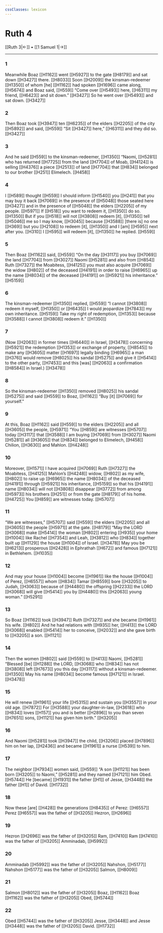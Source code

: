 ```yaml
---
cssClasses: lexicon
---
```


# Ruth 4

[[Ruth 3|←]] • [[1 Samuel 1|→]]

---

### 1
Meanwhile Boaz [[H1162]] went [[H5927]] to the gate [[H8179]] and sat down [[H3427]] there. [[H8033]] Soon [[H2009]] the kinsman-redeemer [[H1350]] of whom [he] [[H1162]] had spoken [[H1696]] came along, [[H5674]] and Boaz said, [[H559]] “Come over [[H5493]] here, [[H6311]] my friend, [[H6423]] and sit down.” [[H3427]] So he went over [[H5493]] and sat down. [[H3427]]

### 2
Then Boaz took [[H3947]] ten [[H6235]] of the elders [[H2205]] of the city [[H5892]] and said, [[H559]] “Sit [[H3427]] here,” [[H6311]] and they did so. [[H3427]]

### 3
And he said [[H559]] to the kinsman-redeemer, [[H1350]] “Naomi, [[H5281]] who has returned [[H7725]] from the land [[H7704]] of Moab, [[H4124]] is selling [[H4376]] a piece [[H2513]] of land [[H7704]] that [[H834]] belonged to our brother [[H251]] Elimelech. [[H458]]

### 4
I [[H589]] thought [[H559]] I should inform [[H1540]] you [[H241]] that you may buy it back [[H7069]] in the presence of [[H5048]] those seated here [[H3427]] and in the presence of [[H5048]] the elders [[H2205]] of my people. [[H5971]] If [[H518]] you want to redeem it, [[H1350]] do so. [[H1350]] But if you [[H518]] will not [[H3808]] redeem [it], [[H1350]] tell [[H5046]] me  so I may know, [[H3045]] because [[H3588]] [there is] no one [[H369]] but you [[H2108]] to redeem [it], [[H1350]] and I [am] [[H595]] next after you. [[H310]] I [[H595]] will redeem [it], [[H1350]] he replied. [[H559]]

### 5
Then Boaz [[H1162]] said, [[H559]] “On the day [[H3117]] you buy [[H7069]] the land [[H7704]] from [[H3027]] Naomi [[H5281]] and also from [[H854]] Ruth [[H7327]] the Moabitess, [[H4125]] you must also acquire [[H7069]] the widow [[H802]] of the deceased [[H4191]] in order to raise [[H6965]] up the name [[H8034]] of the deceased [[H4191]] on [[H5921]] his inheritance.” [[H5159]]

### 6
The kinsman-redeemer [[H1350]] replied, [[H559]] “I cannot [[H3808]] redeem it myself, [[H1350]] or [[H6435]] I would jeopardize [[H7843]] my own inheritance. [[H5159]] Take my right of redemption, [[H1353]] because [[H3588]] I cannot [[H3808]] redeem it.” [[H1350]]

### 7
(Now [[H2063]] in former times [[H6440]] in Israel, [[H3478]] concerning [[H5921]] the redemption [[H1353]] or exchange of property, [[H8545]] to make any [[H3605]] matter [[H1697]] legally binding [[H6965]] a man [[H376]] would remove [[H8025]] his sandal [[H5275]] and give it [[H5414]] to the other party, [[H7453]] and this [was] [[H2063]] a confirmation [[H8584]] in Israel.) [[H3478]]

### 8
So the kinsman-redeemer [[H1350]] removed [[H8025]] his sandal [[H5275]] and said [[H559]] to Boaz, [[H1162]] “Buy [it] [[H7069]] for yourself.” 

### 9
At this, Boaz [[H1162]] said [[H559]] to the elders [[H2205]] and all [[H3605]] the people, [[H5971]] “You [[H859]] are witnesses [[H5707]] today [[H3117]] that [[H3588]] I am buying [[H7069]] from [[H3027]] Naomi [[H5281]] all [[H3605]] that [[H834]] belonged to Elimelech, [[H458]] Chilion, [[H3630]] and Mahlon. [[H4248]]

### 10
Moreover, [[H1571]] I have acquired [[H7069]] Ruth [[H7327]] the Moabitess, [[H4125]] Mahlon’s [[H4248]] widow, [[H802]] as my wife, [[H802]] to raise up [[H6965]] the name [[H8034]] of the deceased [[H4191]] through [[H5921]] his inheritance, [[H5159]] so that his [[H4191]] name [[H8034]] will not [[H3808]] disappear [[H3772]] from among [[H5973]] his brothers [[H251]] or from the gate [[H8179]] of his home. [[H4725]] You [[H859]] are witnesses today. [[H5707]]

### 11
“We are witnesses,” [[H5707]] said [[H559]] the elders [[H2205]] and all [[H3605]] the people [[H5971]] at the gate. [[H8179]] “May the LORD [[H3068]] make [[H5414]] the woman [[H802]] entering [[H935]] your home [[H1004]] like Rachel [[H7354]] and Leah, [[H3812]] who [[H834]] together built up [[H1129]] the house [[H1004]] of Israel. [[H3478]] May you be [[H6213]] prosperous [[H2428]] in Ephrathah [[H672]] and famous [[H7121]] in  Bethlehem. [[H1035]]

### 12
And may your house [[H1004]] become [[H1961]] like the house [[H1004]] of Perez, [[H6557]] whom [[H834]] Tamar [[H8559]] bore [[H3205]] to Judah, [[H3063]] because of [[H4480]] the offspring [[H2233]] the LORD [[H3068]] will give [[H5414]] you  by [[H4480]] this [[H2063]] young woman.” [[H5291]]

### 13
So Boaz [[H1162]] took [[H3947]] Ruth [[H7327]] and she became [[H1961]] his wife. [[H802]] And he had relations with [[H935]] her, [[H413]] the LORD [[H3068]] enabled [[H5414]] her  to conceive, [[H2032]] and she gave birth to [[H3205]] a son. [[H1121]]

### 14
Then the women [[H802]] said [[H559]] to [[H413]] Naomi, [[H5281]] “Blessed [be] [[H1288]] the LORD, [[H3068]] who [[H834]] has not [[H3808]] left [[H7673]] you  this day [[H3117]] without a kinsman-redeemer. [[H1350]] May his name [[H8034]] become famous [[H7121]] in Israel. [[H3478]]

### 15
He will renew [[H1961]] your life [[H5315]] and sustain you [[H3557]] in your old age. [[H7872]] For [[H3588]] your daughter-in-law, [[H3618]] who [[H834]] loves [[H157]] you and is better [[H2896]] to you than  seven [[H7651]] sons, [[H1121]] has given him birth.” [[H3205]]

### 16
And Naomi [[H5281]] took [[H3947]] the child, [[H3206]] placed [[H7896]] him on her lap, [[H2436]] and became [[H1961]] a nurse [[H539]] to him. 

### 17
The neighbor [[H7934]] women said, [[H559]] “A son [[H1121]] has been born [[H3205]] to Naomi,” [[H5281]] and they named [[H7121]] him  Obed. [[H5744]] He [became] [[H1931]] the father [[H1]] of Jesse, [[H3448]] the father [[H1]] of David. [[H1732]]

### 18
Now these [are] [[H428]] the generations [[H8435]] of Perez: [[H6557]] Perez [[H6557]] was the father of [[H3205]] Hezron, [[H2696]]

### 19
Hezron [[H2696]] was the father of [[H3205]] Ram, [[H7410]] Ram [[H7410]] was the father of [[H3205]] Amminadab, [[H5992]]

### 20
Amminadab [[H5992]] was the father of [[H3205]] Nahshon, [[H5177]] Nahshon [[H5177]] was the father of [[H3205]] Salmon, [[H8009]]

### 21
Salmon [[H8012]] was the father of [[H3205]] Boaz, [[H1162]] Boaz [[H1162]] was the father of [[H3205]] Obed, [[H5744]]

### 22
Obed [[H5744]] was the father of [[H3205]] Jesse, [[H3448]] and Jesse [[H3448]] was the father of [[H3205]] David. [[H1732]]

